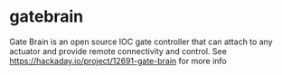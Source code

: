 # gatebrain
Gate Brain is an open source IOC gate controller that can attach to any actuator and provide remote connectivity and control.
See https://hackaday.io/project/12691-gate-brain for more info
